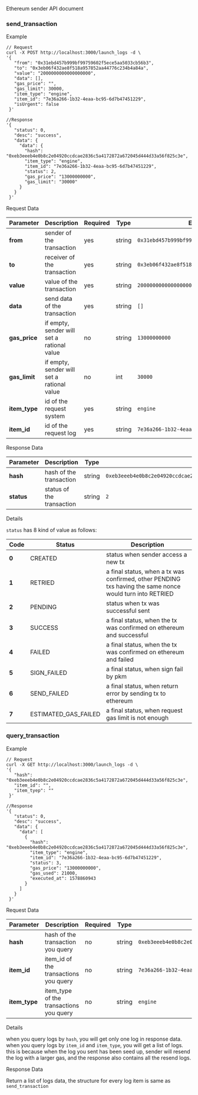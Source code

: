 Ethereum sender API document

### send_transaction

Example
    
    // Request
    curl -X POST http://localhost:3000/launch_logs -d \
    '{
       "from": "0x31ebd457b999bf99759602f5ece5aa5033cb56b3",
       "to": "0x3eb06f432ae8f518a957852aa44776c234b4a84a",
       "value": "2000000000000000000",
       "data": [],
       "gas_price": "",
       "gas_limit": 30000,
       "item_type": "engine",
       "item_id": "7e36a266-1b32-4eaa-bc95-6d7b47451229",
       "isUrgent": false
     }'
    
    //Response
    '{
       "status": 0,
       "desc": "success",
       "data": {
         "data": {
           "hash": "0xeb3eeeb4e0b8c2e04920ccdcae2836c5a4172872a672045d444d33a56f825c3e",
           "item_type": "engine",
           "item_id": "7e36a266-1b32-4eaa-bc95-6d7b47451229",
           "status": 2,
           "gas_price": "13000000000",
           "gas_limit": "30000"
         }
       }
     }'

Request Data

| Parameter     | Description                                  | Required | Type   | Example    |
| ------------- | -------------------------------------------- | -------- | ------ | ---------- |
| **from**      | sender of the transaction                    | yes      | string | `0x31ebd457b999bf99759602f5ece5aa5033cb56b3` |
| **to**        | receiver of the transaction                  | yes      | string | `0x3eb06f432ae8f518a957852aa44776c234b4a84a` |
| **value**     | value of the transaction                     | yes      | string | `2000000000000000000` |
| **data**      | send data of the transaction                 | yes      | string | `[]` |
| **gas_price** | if empty, sender will set a rational value | no       | string | `13000000000` |
| **gas_limit** | if empty, sender will set a rational value | no       | int    | `30000` |
| **item_type** | id of the request system                     | yes      | string | `engine` |
| **item_id**   | id of the request log                        | yes      | string | `7e36a266-1b32-4eaa-bc95-6d7b47451229` |

Response Data
  
| Parameter     | Description               | Type   | Example    |
| ------------- | ------------------------- | ------ | ---------- |
| **hash**      | hash of the transaction   | string | `0xeb3eeeb4e0b8c2e04920ccdcae2836c5a4172872a672045d444d33a56f825c3e` |
| **status**    | status of the transaction | string | `2` |

Details

``status`` has 8 kind of value as follows:

| Code  | Status                | Description   |
| ----- | --------------------- | ------------- |
| **0** | CREATED               | status when sender access a new tx|
| **1** | RETRIED               | a final status, when a tx was confirmed, other PENDING txs having the same nonce would turn into RETRIED |
| **2** | PENDING               | status when tx was successful sent |
| **3** | SUCCESS               | a final status, when the tx was confirmed on ethereum and successful|
| **4** | FAILED                | a final status, when the tx was confirmed on ethereum and failed |
| **5** | SIGN_FAILED           | a final status, when sign fail by pkm |
| **6** | SEND_FAILED           | a final status, when return error by sending tx to ethereum |
| **7** | ESTIMATED_GAS_FAILED  | a final status, when request gas limit is not enough |
	
### query_transaction

Example
    
    // Request
    curl -X GET http://localhost:3000/launch_logs -d \
    '{
       "hash": "0xeb3eeeb4e0b8c2e04920ccdcae2836c5a4172872a672045d444d33a56f825c3e",
       "item_id": "",
       "item_tyep": ""
     }'
    
    //Response
    '{
       "status": 0,
       "desc": "success",
       "data": {
         "data": [
           {
             "hash": "0xeb3eeeb4e0b8c2e04920ccdcae2836c5a4172872a672045d444d33a56f825c3e",
             "item_type": "engine",
             "item_id": "7e36a266-1b32-4eaa-bc95-6d7b47451229",
             "status": 3,
             "gas_price": "13000000000",
             "gas_used": 21000,
             "executed_at": 1578860943
           }
         ]
       }
     }'

Request Data

| Parameter       | Description                                 | Required | Type   | Example    |
| --------------- | ------------------------------------------- | -------- | ------ | ---------- |
| **hash**        | hash of the transaction you query           | no       | string | `0xeb3eeeb4e0b8c2e04920ccdcae2836c5a4172872a672045d444d33a56f825c3e` |
| **item_id**     | item_id of the transactions you query       | no       | string | `7e36a266-1b32-4eaa-bc95-6d7b47451229T` |
| **item_type**   | item_type of the transactions you query     | no       | string | `engine` |

Details

when you query logs by ``hash``, you will get only one log in response data. when you query logs by ``item_id`` and ``item_type``, you will get a list of logs.
this is because when the log you sent has been seed up, sender will resend the log with a larger gas, and the response also contains all the resend logs.

Response Data

Return a list of logs data, the structure for every log item is same as ``send_transaction`` 
